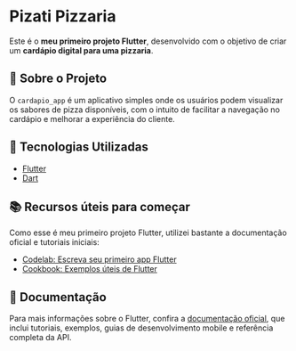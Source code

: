 # Pizati Pizzaria

Este é o **meu primeiro projeto Flutter**, desenvolvido com o objetivo de criar um **cardápio digital para uma pizzaria**.

## 📱 Sobre o Projeto

O `cardapio_app` é um aplicativo simples onde os usuários podem visualizar os sabores de pizza disponíveis, com o intuito de facilitar a navegação no cardápio e melhorar a experiência do cliente.

## 🚀 Tecnologias Utilizadas

- [Flutter](https://flutter.dev/)
- [Dart](https://dart.dev/)

## 📚 Recursos úteis para começar

Como esse é meu primeiro projeto Flutter, utilizei bastante a documentação oficial e tutoriais iniciais:

- [Codelab: Escreva seu primeiro app Flutter](https://docs.flutter.dev/get-started/codelab)
- [Cookbook: Exemplos úteis de Flutter](https://docs.flutter.dev/cookbook)

## 📖 Documentação

Para mais informações sobre o Flutter, confira a [documentação oficial](https://docs.flutter.dev/), que inclui tutoriais, exemplos, guias de desenvolvimento mobile e referência completa da API.
